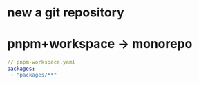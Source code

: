 # new a git repository

# pnpm+workspace -> monorepo
```yaml
// pnpm-workspace.yaml
packages:
 - "packages/**"
```
#